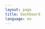 ```yaml
---
layout: page
title: Dashboard
language: en
---
```


<script>location.href = '/ru/docs/dashboard';</script>